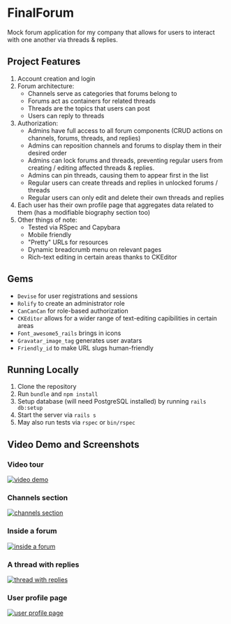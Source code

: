 # FinalForum

Mock forum application for my company that allows for users to interact with one another via threads & replies.

## Project Features

1. Account creation and login
2. Forum architecture:
   * Channels serve as categories that forums belong to
   * Forums act as containers for related threads
   * Threads are the topics that users can post
   * Users can reply to threads
3. Authorization:
   * Admins have full access to all forum components (CRUD actions on channels, forums, threads, and replies)
   * Admins can reposition channels and forums to display them in their desired order
   * Admins can lock forums and threads, preventing regular users from creating / editing affected threads & replies.
   * Admins can pin threads, causing them to appear first in the list
   * Regular users can create threads and replies in unlocked forums / threads
   * Regular users can only edit and delete their own threads and replies
4. Each user has their own profile page that aggregates data related to them (has a modifiable biography section too)
5. Other things of note:
   * Tested via RSpec and Capybara
   * Mobile friendly
   * "Pretty" URLs for resources
   * Dynamic breadcrumb menu on relevant pages
   * Rich-text editing in certain areas thanks to CKEditor
   
## Gems
* `Devise` for user registrations and sessions
* `Rolify` to create an administrator role
* `CanCanCan` for role-based authorization
* `CKEditor` allows for a wider range of text-editing capibilities in certain areas
* `Font_awesome5_rails` brings in icons
* `Gravatar_image_tag` generates user avatars
* `Friendly_id` to make URL slugs human-friendly

## Running Locally
1. Clone the repository
2. Run `bundle` and `npm install`
3. Setup database (will need PostgreSQL installed) by running `rails db:setup`
4. Start the server via `rails s`
5. May also run tests via `rspec` or `bin/rspec`

## Video Demo and Screenshots

### Video tour
[![video demo](https://i.imgur.com/yAguM9W.png)](https://www.youtube.com/watch?v=3TK8UvuGRW0)

### Channels section

[![channels section](https://i.imgur.com/WTaW3Ha.png)](https://i.imgur.com/WTaW3Ha.png)

### Inside a forum

[![inside a forum](https://i.imgur.com/gtE27JY.png)](https://i.imgur.com/gtE27JY.png)

### A thread with replies

[![thread with replies](https://i.imgur.com/zaZifys.png)](https://i.imgur.com/zaZifys.png)

### User profile page

[![user profile page](https://i.imgur.com/ImxMYLL.png)](https://i.imgur.com/ImxMYLL.png)
